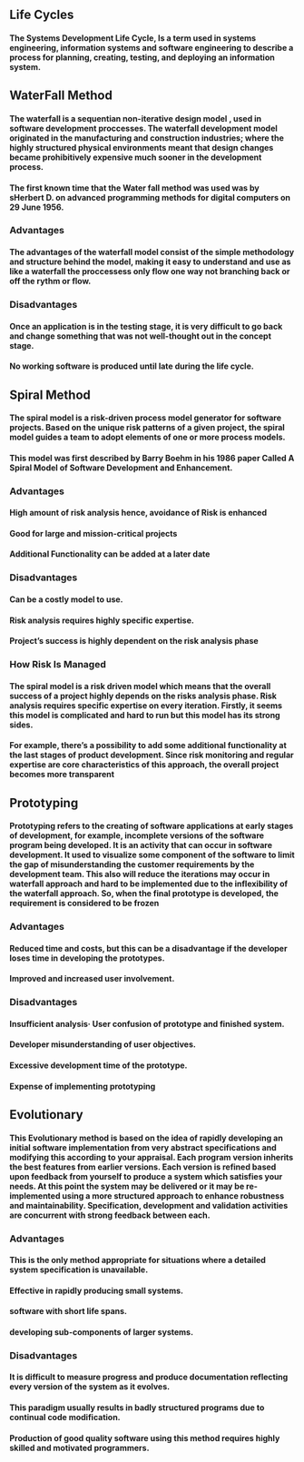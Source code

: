 ## Life Cycles

#### The Systems Development Life Cycle, Is a term used in systems engineering, information systems and software engineering to describe a process for planning, creating, testing, and deploying an information system. 

## WaterFall Method 

#### The waterfall is a sequentian non-iterative design model , used in software development proccesses. The waterfall development model originated in the manufacturing and construction industries; where the highly structured physical environments meant that design changes became prohibitively expensive much sooner in the development process.

#### The first known time that the Water fall method was used was by sHerbert D. on advanced programming methods for digital computers on 29 June 1956.

### Advantages
#### The advantages of the waterfall model consist of the simple methodology and structure behind the model, making it easy to understand and use as like a waterfall the proccessess only flow one way not branching back or off the rythm or flow.

### Disadvantages
#### Once an application is in the testing stage, it is very difficult to go back and change something that was not well-thought out in the concept stage.

#### No working software is produced until late during the life cycle.


## Spiral Method

#### The spiral model is a risk-driven process model generator for software projects. Based on the unique risk patterns of a given project, the spiral model guides a team to adopt elements of one or more process models.

#### This model was first described by Barry Boehm in his 1986 paper Called A Spiral Model of Software Development and Enhancement.

### Advantages 

#### High amount of risk analysis hence, avoidance of Risk is enhanced
#### Good for large and mission-critical projects
#### Additional Functionality can be added at a later date

### Disadvantages

#### Can be a costly model to use.
#### Risk analysis requires highly specific expertise.
#### Project’s success is highly dependent on the risk analysis phase

### How Risk Is Managed

#### The spiral model is a risk driven model which means that the overall success of a project highly depends on the risks analysis phase. Risk analysis requires specific expertise on every iteration. Firstly, it seems this model is complicated and hard to run but this model has its strong sides. 
#### For example, there’s a possibility to add some additional functionality at the last stages of product development. Since risk monitoring and regular expertise are core characteristics of this approach, the overall project becomes more transparent


## Prototyping 

#### Prototyping refers to the creating of software applications at early stages of development, for example, incomplete versions of the software program being developed. It is an activity that can occur in software development. It used to visualize some component of the software to limit the gap of misunderstanding the customer requirements by the development team. This also will reduce the iterations may occur in waterfall approach and hard to be implemented due to the inflexibility of the waterfall approach. So, when the final prototype is developed, the requirement is considered to be frozen

### Advantages

#### Reduced time and costs, but this can be a disadvantage if the developer loses time in developing the prototypes.
#### Improved and increased user involvement.

### Disadvantages 

#### Insufficient analysis· User confusion of prototype and finished system.
#### Developer misunderstanding of user objectives.
#### Excessive development time of the prototype.
#### Expense of implementing prototyping


## Evolutionary 

#### This Evolutionary method is based on the idea of rapidly developing an initial software implementation from very abstract specifications and modifying this according to your appraisal. Each program version inherits the best features from earlier versions. Each version is refined based upon feedback from yourself to produce a system which satisfies your needs. At this point the system may be delivered or it may be re-implemented using a more structured approach to enhance robustness and maintainability. Specification, development and validation activities are concurrent with strong feedback between each.

### Advantages 

#### This is the only method appropriate for situations where a detailed system specification is unavailable. 
#### Effective in rapidly producing small systems.
#### software with short life spans.
#### developing sub-components of larger systems.

### Disadvantages 

#### It is difficult to measure progress and produce documentation reflecting every version of the system as it evolves. 
#### This paradigm usually results in badly structured programs due to continual code modification. 
#### Production of good quality software using this method requires highly skilled and motivated programmers.
